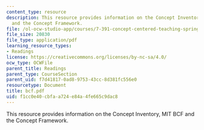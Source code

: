 ```yaml
---
content_type: resource
description: This resource provides information on the Concept Inventory, MIT BCF
  and the Concept Framework.
file: /ol-ocw-studio-app/courses/7-391-concept-centered-teaching-spring-2006/f1cc0e40cbfaa724e84a4fe665c9dac8_bcf.pdf
file_size: 20830
file_type: application/pdf
learning_resource_types:
- Readings
license: https://creativecommons.org/licenses/by-nc-sa/4.0/
ocw_type: OCWFile
parent_title: Readings
parent_type: CourseSection
parent_uid: f7d41817-0ad8-9753-43cc-8d381fc556e0
resourcetype: Document
title: bcf.pdf
uid: f1cc0e40-cbfa-a724-e84a-4fe665c9dac8
---
```

This resource provides information on the Concept Inventory, MIT BCF and the Concept Framework.
